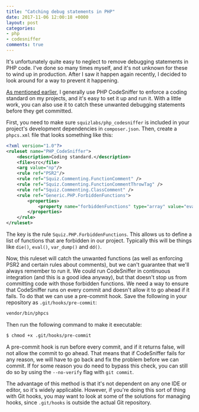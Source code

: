 ```yaml
---
title: "Catching debug statements in PHP"
date: 2017-11-06 12:00:18 +0000
layout: post
categories:
- php
- codesniffer
comments: true
---
```


It's unfortunately quite easy to neglect to remove debugging statements in PHP code. I've done so many times myself, and it's not unknown for these to wind up in production. After I saw it happen again recently, I decided to look around for a way to prevent it happening.

[As mentioned earlier](/blog/2017/03/15/enforcing-a-coding-standard-with-php-codesniffer/), I generally use PHP CodeSniffer to enforce a coding standard on my projects, and it's easy to set it up and run it. With a little work, you can also use it to catch these unwanted debugging statements before they get committed.

First, you need to make sure `squizlabs/php_codesniffer` is included in your project's development dependencies in `composer.json`. Then, create a `phpcs.xml` file that looks something like this:

```xml
<?xml version="1.0"?>
<ruleset name="PHP_CodeSniffer">
	<description>Coding standard.</description>
	<file>src</file>
	<arg value="np"/>
	<rule ref="PSR2"/>
	<rule ref="Squiz.Commenting.FunctionComment" />
	<rule ref="Squiz.Commenting.FunctionCommentThrowTag" />
	<rule ref="Squiz.Commenting.ClassComment" />
	<rule ref="Generic.PHP.ForbiddenFunctions">
		<properties>
			<property name="forbiddenFunctions" type="array" value="eval=>NULL,dd=>NULL,die=>NULL,var_dump=>NULL,sizeof=>count,delete=>unset,print=>echo,create_function=>NULL"/>
		</properties>
	</rule>
</ruleset>
```

The key is the rule `Squiz.PHP.ForbiddenFunctions`. This allows us to define a list of functions that are forbidden in our project. Typically this will be things like `die()`, `eval()`, `var_dump()` and `dd()`.

Now, this ruleset will catch the unwanted functions (as well as enforcing PSR2 and certain rules about comments), but we can't guarantee that we'll always remember to run it. We could run CodeSniffer in continuous integration (and this is a good idea anyway), but that doesn't stop us from committing code with those forbidden functions. We need a way to ensure that CodeSniffer runs on every commit and doesn't allow it to go ahead if it fails. To do that we can use a pre-commit hook. Save the following in your repository as `.git/hooks/pre-commit`:

```bash
vendor/bin/phpcs
```

Then run the following command to make it executable:

```bash
$ chmod +x .git/hooks/pre-commit
```

A pre-commit hook is run before every commit, and if it returns false, will not allow the commit to go ahead. That means that if CodeSniffer fails for any reason, we will have to go back and fix the problem before we can commit. If for some reason you do need to bypass this check, you can still do so by using the `--no-verify` flag with `git commit`.

The advantage of this method is that it's not dependent on any one IDE or editor, so it's widely applicable. However, if you're doing this sort of thing with Git hooks, you may want to look at some of the solutions for managing hooks, since `.git/hooks` is outside the actual Git repository.
